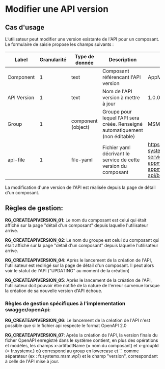 # Modifier une API version
## Cas d'usage
L’utilisateur peut modifier une version existante de l'API pour un composant.
Le formulaire de saisie propose les champs suivants :

| Label               | Granularité | Type de donnée | Description                                                     | Exemples                             |
|---------------------|-------------|----------------|-----------------------------------------------------------------|--------------------------------------|
| Component          | 1           | text | Composant référencant l'API version               | AppManager                                  |
| API Version          | 1           | text | Nom de l'API version à mettre à jour               | 1.0.0-SNAPSHOT                                  |
| Group          | 1           | component (object) | Groupe pour lequel l'API sera créée. Renseigné automatiquement (non éditable)               | MSM/WP1                                  |
| api-file | 1           | file-yaml         | Fichier yaml décrivant le service de cette version du composant | https://git.irt-systemx.fr/SMITE/smite-services/smite-appmanager/smite-appmanager-api/blob/master/swagger.yml |

La modification d'une version de l'API est réalisée depuis la page de détail d'un composant.


## Règles de gestion:

**RG_CREATEAPIVERSION_01**: Le nom du composant est celui qui était affiché sur la page "détail d'un composant" depuis laquelle l'utilisateur arrive.

**RG_CREATEAPIVERSION_02**: Le nom du groupe est celui du composant qui était affiché sur la page "détail d'un composant" depuis laquelle l'utilisateur arrive.


**RG_CREATEAPIVERSION_04**: Après le lancement de la création de l'API, l'utilisateur est redirigé sur la page de détail d'un composant. Il peut alors voir le statut de l'API ("UPDATING" au moment de la création)

**RG_CREATEAPIVERSION_05**: Après le lancement de la création de l'API, l'utilisateur doit pouvoir être notifié de la nature de l'erreur survenue lorsque la création de sa nouvelle version d'API échoue.

### Règles de gestion spécifiques à l'implementation swagger/openApi:
**RG_CREATEAPIVERSION_06**: Le lancement de la création de l'API n'est possible que si le fichier api respecte le format OpenAPI 2.0

**RG_CREATEAPIVERSION_07**: Après la création de l'API, la version finale du ficher OpenAPI enregistré dans le système contient, en plus des opérations et modèles, les champs x-artifactName (= nom du composant) et x-groupId (= fr.systemx.<group>) où <group> correspond au group en lowercase et '.' comme séparateur (ex : fr.systemx.msm.wp1) et le champ "version", correspondant à celle de l'API mise à jour.
